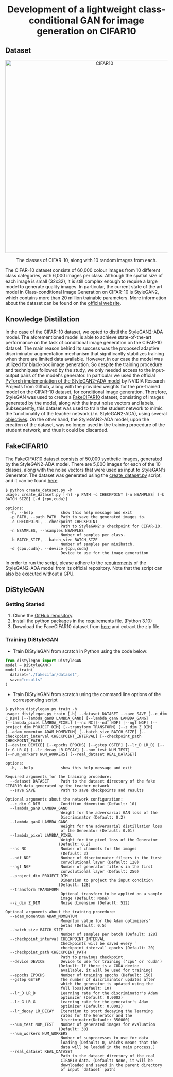 <h1 align="center"> Development of a lightweight class-conditional GAN for image generation on CIFAR10</h1>

## Dataset

<p align="center">
<img src="https://user-images.githubusercontent.com/41332813/178466035-9ae8db92-cacd-4502-8414-34ccd375f321.png" alt="CIFAR10" width="600"/>
</p>
<p align="center"> The classes of CIFAR-10, along with 10 random images from each. </p>

The CIFAR-10 dataset consists of 60,000 colour images from 10 different class categories, with 6,000 images per class. 
Although the spatial size of each image is small (32x32), it is still complex enough to require a large model to generate 
quality images. In particular, the current state of the art model in Class-conditional Image Generation on CIFAR-10 is StyleGAN2, 
which contains more than 20 million trainable parameters. More information about the dataset can be found on the 
[official website](https://www.cs.toronto.edu/~kriz/cifar.html).


## Knowledge Distillation

In the case of the CIFAR-10 dataset, we opted to distil the StyleGAN2-ADA model. The aforementioned model is able to achieve 
state-of-the-art performance on the task of conditional image generation on the CIFAR-10 dataset. The main reason behind its 
success was the proposed adaptive discriminator augmentation mechanism that significantly stabilizes training when there are limited 
data available. However, in our case the model was utilized for black-box image generation. So despite the training procedure and 
techniques followed by the study, we only needed access to the input-output pairs of the model's generator. In particular we used the official 
[PyTorch implementation of the StyleGAN2-ADA model](https://github.com/NVlabs/stylegan2-ada-pytorch) by NVIDIA Research Projects from Github, 
along with the provided weights for the pre-trained model on the CIFAR-10 dataset, for conditional image generation. Therefore, StyleGAN was used to 
create a [FakeCIFAR10](#fakecifar10) dataset, consisting of images generated by the model, along with the input noise vectors and labels. Subsequently, 
this dataset was used to train the student network to mimic the functionality of the teacher network (*i.e.* StyleGAN2-ADA), using several 
[objectives](https://github.com/ThanosM97/gsoc2022-openvino/wiki/Objectives). On the other hand, the StyleGAN2-ADA model, upon the creation of the dataset, 
was no longer used in the training procedure of the student network, and thus it could be discarded.

## FakeCIFAR10
The FakeCIFAR10 dataset consists of 50,000 synthetic images, generated by the StyleGAN2-ADA model. There are 5,000 images for each of the 10 classes, 
along with the noise vectors that were used as input to StyleGAN's Generator. The dataset was generated using 
the [create_dataset.py](./create_dataset.py) script, and it can be found [here](https://drive.google.com/file/d/1G6aGsUe7PWlRI9iO78u6_dlpoLiAFGZ-/view?usp=sharing).

```
$ python create_dataset.py -h
usage: create_dataset.py [-h] -p PATH -c CHECKPOINT [-n NSAMPLES] [-b BATCH_SIZE] [-d {cpu,cuda}]

options:
  -h, --help            show this help message and exit
  -p PATH, --path PATH  Path to save the generated images to.
  -c CHECKPOINT, --checkpoint CHECKPOINT
                        Path to StyleGAN2's checkpoint for CIFAR-10.
  -n NSAMPLES, --nsamples NSAMPLES
                        Number of samples per class.
  -b BATCH_SIZE, --batch_size BATCH_SIZE
                        Number of samples per minibatch.
  -d {cpu,cuda}, --device {cpu,cuda}
                        Device to use for the image generation
```                        

In order to run the script, please adhere to the [requirements](https://github.com/NVlabs/stylegan2-ada-pytorch#requirements) of the 
StyleGAN2-ADA model from its official repository. Note that the script can also be executed without a GPU.

## DiStyleGAN

### Getting Started
1. Clone the [GitHub repository](https://github.com/ThanosM97/gsoc2022-openvino).
2. Install the python packages in the [requirements](./requirements.txt) file. (Python 3.10)
3. Download the FaceCIFAR10 dataset from [here](https://drive.google.com/file/d/1G6aGsUe7PWlRI9iO78u6_dlpoLiAFGZ-/view?usp=sharing) and extract the zip file.

### Training DiStyleGAN
* Train DiStyleGAN from scratch in Python using the code below:

```python
from distylegan import DiStyleGAN
model = DiStyleGAN()
model.train(
  dataset="./fakecifar/dataset", 
  save="results"
)
```

* Train DiStyleGAN from scratch using the command line options of the corresponding script
```
$ python distylegan.py train -h
usage: distylegan.py train [-h] --dataset DATASET --save SAVE [--c_dim C_DIM] [--lambda_ganD LAMBDA_GAND] [--lambda_ganG LAMBDA_GANG] 
[--lambda_pixel LAMBDA_PIXEL] [--nc NC][--ndf NDF] [--ngf NGF] [--project_dim PROJECT_DIM] [--transform TRANSFORM] [--z_dim Z_DIM] 
[--adam_momentum ADAM_MOMENTUM] [--batch_size BATCH_SIZE] [--checkpoint_interval CHECKPOINT_INTERVAL] [--checkpoint_path CHECKPOINT_PATH] 
[--device DEVICE] [--epochs EPOCHS] [--gstep GSTEP] [--lr_D LR_D] [--lr_G LR_G] [--lr_decay LR_DECAY] [--num_test NUM_TEST] 
[--num_workers NUM_WORKERS] [--real_dataset REAL_DATASET]

options:
  -h, --help            show this help message and exit

Required arguments for the training procedure:
  --dataset DATASET     Path to the dataset directory of the fake CIFAR10 data generated by the teacher network
  --save SAVE           Path to save checkpoints and results

Optional arguments about the network configuration:
  --c_dim C_DIM         Condition dimension (Default: 10)
  --lambda_ganD LAMBDA_GAND
                        Weight for the adversarial GAN loss of the 
                        Discriminator (Default: 0.2)
  --lambda_ganG LAMBDA_GANG
                        Weight for the adversarial distillation loss 
                        of the Generator (Default: 0.01)
  --lambda_pixel LAMBDA_PIXEL
                        Weight for the pixel loss of the Generator      
                       (Default: 0.2)
  --nc NC               Number of channels for the images 
                        (Default: 3)
  --ndf NDF             Number of discriminator filters in the first 
                        convolutional layer (Default: 128)
  --ngf NGF             Number of generator filters in the first 
                        convolutional layer (Default: 256)
  --project_dim PROJECT_DIM
                        Dimension to project the input condition 
                       (Default: 128)
  --transform TRANSFORM
                        Optional transform to be applied on a sample 
                        image (Default: None)
  --z_dim Z_DIM         Noise dimension (Default: 512)

Optional arguments about the training procedure:
  --adam_momentum ADAM_MOMENTUM
                        Momentum value for the Adam optimizers' 
                        betas (Default: 0.5)
  --batch_size BATCH_SIZE
                        Number of samples per batch (Default: 128)
  --checkpoint_interval CHECKPOINT_INTERVAL
                        Checkpoints will be saved every `
                        checkpoint_interval` epochs (Default: 20)
  --checkpoint_path CHECKPOINT_PATH
                        Path to previous checkpoint
  --device DEVICE       Device to use for training ('cpu' or 'cuda') 
                       (Default: If there is a CUDA device      
                        available, it will be used for training)
  --epochs EPOCHS       Number of training epochs (Default: 150)
  --gstep GSTEP         The number of discriminator updates after 
                        which the generator is updated using the 
                        full loss(Default: 10)
  --lr_D LR_D           Learning rate for the discriminator's Adam 
                        optimizer (Default: 0.0002)
  --lr_G LR_G           Learning rate for the generator's Adam 
                        optimizer (Default: 0.0002)
  --lr_decay LR_DECAY   Iteration to start decaying the learning 
                        rates for the Generator and the 
                        Discriminator(Default: 350000)
  --num_test NUM_TEST   Number of generated images for evaluation 
                       (Default: 30)
  --num_workers NUM_WORKERS
                        Νumber of subprocesses to use for data 
                        loading (Default: 0, whichs means that the 
                        data will be loaded in the main process.)
  --real_dataset REAL_DATASET
                        Path to the dataset directory of the real         
                        CIFAR10 data. (Default: None, it will be 
                        downloaded and saved in the parent directory 
                        of input `dataset` path)
```                        
